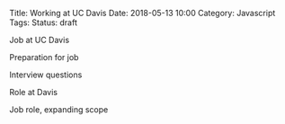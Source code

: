 Title: Working at UC Davis
Date: 2018-05-13 10:00
Category: Javascript
Tags: 
Status: draft

Job at UC Davis

Preparation for job

Interview questions

Role at Davis

Job role, expanding scope

